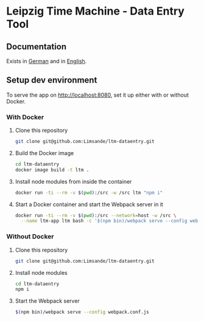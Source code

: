 # Leipzig Time Machine - Data Entry Tool

## Documentation
Exists in [German](doc/de/doc.md) and in [English](doc/en/doc.md).



## Setup dev environment

To serve the app on [http://localhost:8080](http://localhost:8080), set it up either with or without Docker.

### With Docker
1) Clone this repository
    ```bash
    git clone git@github.com:Limsande/ltm-dataentry.git
    ```

2) Build the Docker image
    ```bash
    cd ltm-dataentry
    docker image build -t ltm .
    ```

3) Install node modules from inside the container
   ```bash
   docker run -ti --rm -v $(pwd):/src -w /src ltm "npm i"
   ```

4) Start a Docker container and start the Webpack server in it
    ```bash
    docker run -ti --rm -v $(pwd):/src --network=host -w /src \
      --name ltm-app ltm bash -c '$(npm bin)/webpack serve --config webpack.conf.js'
    ```


### Without Docker
1) Clone this repository
    ```bash
    git clone git@github.com:Limsande/ltm-dataentry.git
    ```

2) Install node modules
   ```bash
   cd ltm-dataentry
   npm i
   ```

3) Start the Webpack server
    ```bash
    $(npm bin)/webpack serve --config webpack.conf.js
    ```
